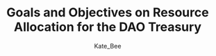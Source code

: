 ---
cp: 130
title: Goals and Objectives on Resource Allocation for the DAO Treasury
author: Kate_Bee
Contributors: ImdioR, Sezer, 
uses-component: CP4
technical-proposal: no
requires-onchain: no
impacts/modifies: CP2, CP107, CP108
status: rfc
date-proposed: 2024-06-01
date-ended:
---